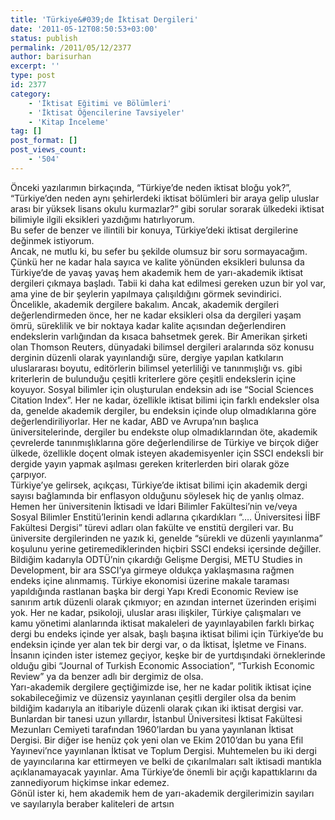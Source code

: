 ```yaml
---
title: 'Türkiye&#039;de İktisat Dergileri'
date: '2011-05-12T08:50:53+03:00'
status: publish
permalink: /2011/05/12/2377
author: barisurhan
excerpt: ''
type: post
id: 2377
category:
    - 'İktisat Eğitimi ve Bölümleri'
    - 'İktisat Öğencilerine Tavsiyeler'
    - 'Kitap İnceleme'
tag: []
post_format: []
post_views_count:
    - '504'
---
```

Önceki yazılarımın birkaçında, “Türkiye’de neden iktisat bloğu yok?”, “Türkiye’den neden aynı şehirlerdeki iktisat bölümleri bir araya gelip uluslar arası bir yüksek lisans okulu kurmazlar?” gibi sorular sorarak ülkedeki iktisat bilimiyle ilgili eksikleri yazdığımı hatırlıyorum.  
Bu sefer de benzer ve ilintili bir konuya, Türkiye’deki iktisat dergilerine değinmek istiyorum.  
Ancak, ne mutlu ki, bu sefer bu şekilde olumsuz bir soru sormayacağım. Çünkü her ne kadar hala sayıca ve kalite yönünden eksikleri bulunsa da Türkiye’de de yavaş yavaş hem akademik hem de yarı-akademik iktisat dergileri çıkmaya başladı. Tabii ki daha kat edilmesi gereken uzun bir yol var, ama yine de bir şeylerin yapılmaya çalışıldığını görmek sevindirici.  
Öncelikle, akademik dergilere bakalım. Ancak, akademik dergileri değerlendirmeden önce, her ne kadar eksikleri olsa da dergileri yaşam ömrü, süreklilik ve bir noktaya kadar kalite açısından değerlendiren endekslerin varlığından da kısaca bahsetmek gerek. Bir Amerikan şirketi olan Thomson Reuters, dünyadaki bilimsel dergileri aralarında söz konusu derginin düzenli olarak yayınlandığı süre, dergiye yapılan katkıların uluslararası boyutu, editörlerin bilimsel yeterliliği ve tanınmışlığı vs. gibi kriterlerin de bulunduğu çeşitli kriterlere göre çeşitli endekslerin içine koyuyor. Sosyal bilimler için oluşturulan endeksin adı ise “Social Sciences Citation Index”. Her ne kadar, özellikle iktisat bilimi için farklı endeksler olsa da, genelde akademik dergiler, bu endeksin içinde olup olmadıklarına göre değerlendiriliyorlar. Her ne kadar, ABD ve Avrupa’nın başlıca üniversitelerinde, dergiler bu endekste olup olmadıklarından öte, akademik çevrelerde tanınmışlıklarına göre değerlendilirse de Türkiye ve birçok diğer ülkede, özellikle doçent olmak isteyen akademisyenler için SSCI endeksli bir dergide yayın yapmak aşılması gereken kriterlerden biri olarak göze çarpıyor.  
Türkiye’ye gelirsek, açıkçası, Türkiye’de iktisat bilimi için akademik dergi sayısı bağlamında bir enflasyon olduğunu söylesek hiç de yanlış olmaz. Hemen her üniversitenin İktisadi ve İdari Bilimler Fakültesi’nin ve/veya Sosyal Bilimler Enstitü’lerinin kendi adlarına çıkardıkları “…. Üniversitesi İİBF Fakültesi Dergisi” türevi adları olan fakülte ve enstitü dergileri var. Bu üniversite dergilerinden ne yazık ki, genelde “sürekli ve düzenli yayınlanma” koşulunu yerine getiremediklerinden hiçbiri SSCI endeksi içersinde değiller. Bildiğim kadarıyla ODTÜ’nin çıkardığı Gelişme Dergisi, METU Studies in Development, bir ara SSCI’ya girmeye oldukça yaklaşmasına rağmen endeks içine alınmamış. Türkiye ekonomisi üzerine makale taraması yapıldığında rastlanan başka bir dergi Yapı Kredi Economic Review ise sanırım artık düzenli olarak çıkmıyor; en azından internet üzerinden erişimi yok. Her ne kadar, psikoloji, uluslar arası ilişkiler, Türkiye çalışmaları ve kamu yönetimi alanlarında iktisat makaleleri de yayınlayabilen farklı birkaç dergi bu endeks içinde yer alsak, başlı başına iktisat bilimi için Türkiye’de bu endeksin içinde yer alan tek bir dergi var, o da İktisat, İşletme ve Finans. İnsanın içinden ister istemez geçiyor, keşke bir de yurtdışındaki örneklerinde olduğu gibi “Journal of Turkish Economic Association”, “Turkish Economic Review” ya da benzer adlı bir dergimiz de olsa.  
Yarı-akademik dergilere geçtiğimizde ise, her ne kadar politik iktisat içine sokabileceğimiz ve düzensiz yayınlanan çeşitli dergiler olsa da benim bildiğim kadarıyla an itibariyle düzenli olarak çıkan iki iktisat dergisi var. Bunlardan bir tanesi uzun yıllardır, İstanbul Üniversitesi İktisat Fakültesi Mezunları Cemiyeti tarafından 1960’lardan bu yana yayınlanan İktisat Dergisi. Bir diğer ise henüz çok yeni olan ve Ekim 2010’dan bu yana Efil Yayınevi’nce yayınlanan İktisat ve Toplum Dergisi. Muhtemelen bu iki dergi de yayıncılarına kar ettirmeyen ve belki de çıkarılmaları salt iktisadi mantıkla açıklanamayacak yayınlar. Ama Türkiye’de önemli bir açığı kapattıklarını da zannediyorum hiçkimse inkar edemez.  
Gönül ister ki, hem akademik hem de yarı-akademik dergilerimizin sayıları ve sayılarıyla beraber kaliteleri de artsın